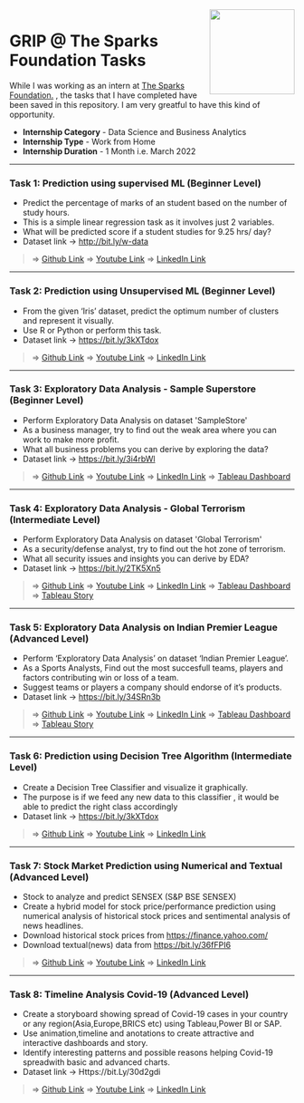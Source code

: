 <img align = right height = 150 width = 150 src = https://www.thesparksfoundationsingapore.org/images/logo_small.png>

#  GRIP @ The Sparks Foundation Tasks
While I was working as an intern at [The Sparks Foundation.](https://www.thesparksfoundationsingapore.org/) , the tasks that I have completed have been saved in this repository. I am very greatful to have this kind of opportunity.

- **Internship Category** - Data Science and Business Analytics
- **Internship Type** - Work from Home
- **Internship Duration** - 1 Month i.e. March 2022
<hr>

### Task 1: Prediction using supervised ML (Beginner Level)
- Predict the percentage of marks of an student based on the number of study hours.
- This is a simple linear regression task as it involves just 2 variables.
- What will be predicted score if a student studies for 9.25 hrs/ day?
- Dataset link -> http://bit.ly/w-data

> => [Github Link](https://github.com/karandoke44/The-Spark-Foundation-Internship-Tasks/blob/main/Task-1%20Prediction%20Using%20Supervised%20ML.ipynb)
> => [Youtube Link](https://youtu.be/WUtbz-JpOto) 
> => [LinkedIn Link](https://www.linkedin.com/posts/karan-doke-0154771aa_task1-internship2022-connections-activity-6910970297303097344-hGAz?utm_source=linkedin_share&utm_medium=member_desktop_web) <br>

<hr>

### Task 2: Prediction using Unsupervised ML (Beginner Level)
- From the given ‘Iris’ dataset, predict the optimum number of clusters and represent it visually.
- Use R or Python or perform this task.
- Dataset link -> https://bit.ly/3kXTdox

> => [Github Link](https://github.com/karandoke44/The-Spark-Foundation-Internship-Tasks/blob/main/Task-2%20Prediction%20using%20Unsupervised%20ML.ipynb)
> => [Youtube Link](https://youtu.be/VBvACKHc0oI) 
> => [LinkedIn Link](https://www.linkedin.com/posts/karan-doke-0154771aa_task2-internship2022-connections-activity-6910977566665261056-RRwv?utm_source=linkedin_share&utm_medium=member_desktop_web) <br>

<hr>

### Task 3: Exploratory Data Analysis - Sample Superstore (Beginner Level)
- Perform Exploratory Data Analysis on dataset 'SampleStore'
- As a business manager, try to find out the weak area where you can work to make more profit.
- What all business problems you can derive by exploring the data?
- Dataset link -> https://bit.ly/3i4rbWl

> => [Github Link](https://github.com/karandoke44/The-Spark-Foundation-Internship-Tasks/tree/main/Task-3%20EDA%20on%20Sample%20Superstore)
> => [Youtube Link](https://youtu.be/yi6JmX6jF1M) 
> => [LinkedIn Link](https://www.linkedin.com/posts/karan-doke-0154771aa_task3-internship2022-connections-activity-6907542489113219072-seNd?utm_source=linkedin_share&utm_medium=member_desktop_web)
> => [Tableau Dashboard](https://lnkd.in/eVNBdsyW) <br>

<hr>

### Task 4: Exploratory Data Analysis - Global Terrorism (Intermediate Level)
- Perform Exploratory Data Analysis on dataset 'Global Terrorism'
- As a security/defense analyst, try to find out the hot zone of terrorism.
- What all security issues and insights you can derive by EDA?
- Dataset link -> https://bit.ly/2TK5Xn5

> => [Github Link](https://github.com/karandoke44/The-Spark-Foundation-Internship-Tasks/tree/main/Task-4%20EDA%20on%20Global%20Terrorism)
> => [Youtube Link](https://youtu.be/uGHZw0S6uPA) 
> => [LinkedIn Link](https://www.linkedin.com/posts/karan-doke-0154771aa_global-terrorism-eda-tableau-dashboard-activity-6907181099852681216-0Q7P?utm_source=linkedin_share&utm_medium=member_desktop_web) 
> => [Tableau Dashboard](https://lnkd.in/gg9Rf-33)
> => [Tableau Story](https://lnkd.in/gCvRH65e)<br>

<hr>

### Task 5: Exploratory Data Analysis on Indian Premier League (Advanced Level)
- Perform ‘Exploratory Data Analysis’ on dataset ‘Indian Premier League’.
- As a Sports Analysts, Find out the most succesfull teams, players and factors contributing win or loss of a team.
- Suggest teams or players a company should endorse of it’s products.
- Dataset link -> https://bit.ly/34SRn3b
> => [Github Link](https://github.com/karandoke44/The-Spark-Foundation-Internship-Tasks/tree/main/Task-5%20EDA%20on%20Indian%20Premier%20League)
> => [Youtube Link](https://youtu.be/q-8Yn8vHV1E) 
> => [LinkedIn Link](https://www.linkedin.com/posts/karan-doke-0154771aa_task5-internship2022-connections-activity-6911206821550542848-WYTT?utm_source=linkedin_share&utm_medium=member_desktop_web) 
> => [Tableau Dashboard](https://github.com/karandoke44/The-Spark-Foundation-Internship-Tasks/tree/main/Task-5%20EDA%20on%20Indian%20Premier%20League)
> => [Tableau Story](https://public.tableau.com/app/profile/karan.doke/viz/IndianPremierLeagueAnalysisStory/IndianPremierLeagueAnalysisStory)<br>

<hr>

### Task 6: Prediction using Decision Tree Algorithm (Intermediate Level)
- Create a Decision Tree Classifier and visualize it graphically.
- The purpose is if we feed any new data to this classifier , it would be able to predict the right class accordingly
- Dataset link -> https://bit.ly/3kXTdox
> => [Github Link](https://github.com/karandoke44/The-Spark-Foundation-Internship-Tasks/blob/main/Task-6%20Prediction%20using%20%20Decision%20Tree%20Algorithm.ipynb)
> => [Youtube Link](https://youtu.be/r9d5PFGlASM) 
> => [LinkedIn Link](https://www.linkedin.com/posts/karan-doke-0154771aa_task6-internship2022-connections-activity-6910979172840435712-n2cz?utm_source=linkedin_share&utm_medium=member_desktop_web)<br>

<hr>

### Task 7: Stock Market Prediction using Numerical and Textual (Advanced Level)
- Stock to analyze and predict SENSEX (S&P BSE SENSEX)
- Create a hybrid model for stock price/performance prediction using numerical analysis of historical stock prices and sentimental analysis of news headlines.
- Download historical stock prices from https://finance.yahoo.com/
- Download textual(news) data from https://bit.ly/36fFPI6
> => [Github Link](https://github.com/karandoke44/The-Spark-Foundation-Internship-Tasks/blob/main/Task-7%20Stock%20Market%20Prediction%20using%20Numerical%20and%20Textual%20Analysis.ipynb)
> => [Youtube Link](https://youtu.be/u9TweK0YBuE) 
> => [LinkedIn Link](https://www.linkedin.com/posts/karan-doke-0154771aa_task7-internship2022-connections-activity-6910981018715881472-Uutj?utm_source=linkedin_share&utm_medium=member_desktop_web)<br>

<hr>

### Task 8: Timeline Analysis Covid-19 (Advanced Level)
- Create a storyboard showing spread of Covid-19 cases in your country or any region(Asia,Europe,BRICS etc) using Tableau,Power BI or SAP.
- Use animation,timeline and anotations to create attractive and interactive dashboards and story.
- Identify interesting patterns and possible reasons helping Covid-19 spreadwith basic and advanced charts.
- Dataset link -> Https://bit.Ly/30d2gdi
> => [Github Link](https://github.com/karandoke44/The-Spark-Foundation-Internship-Tasks/tree/main/Task-8%20Covid-19%20Analysis%20Story)
> => [Youtube Link](https://youtu.be/mOudZjdX_S8) 
> => [LinkedIn Link](https://www.linkedin.com/posts/karan-doke-0154771aa_task8-internship2022-connections-activity-6911204369489137664-80Lx?utm_source=linkedin_share&utm_medium=member_desktop_web)<br>

